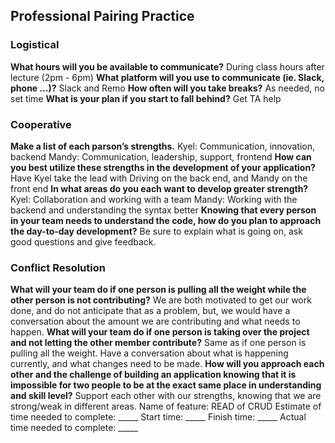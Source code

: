 ## Professional Pairing Practice
### Logistical
**What hours will you be available to communicate?**
During class hours after lecture (2pm - 6pm)
**What platform will you use to communicate (ie. Slack, phone …)?**
Slack and Remo
**How often will you take breaks?**
As needed, no set time
**What is your plan if you start to fall behind?**
Get TA help
### Cooperative
**Make a list of each parson’s strengths.**
Kyel: Communication, innovation, backend
Mandy: Communication, leadership, support, frontend
**How can you best utilize these strengths in the development of your application?**
Have Kyel take the lead with Driving on the back end, and Mandy on the front end
**In what areas do you each want to develop greater strength?**
Kyel: Collaboration and working with a team
Mandy: Working with the backend and understanding the syntax better
**Knowing that every person in your team needs to understand the code, how do you plan to approach the day-to-day development?**
Be sure to explain what is going on, ask good questions and give feedback.
### Conflict Resolution
**What will your team do if one person is pulling all the weight while the other person is not contributing?**
We are both motivated to get our work done, and do not anticipate that as a problem, but, we would have a conversation about the amount we are contributing and what needs to happen.
**What will your team do if one person is taking over the project and not letting the other member contribute?**
Same as if one person is pulling all the weight. Have a conversation about what is happening currently, and what changes need to be made.
**How will you approach each other and the challenge of building an application knowing that it is impossible for two people to be at the exact same place in understanding and skill level?**
Support each other with our strengths, knowing that we are strong/weak in different areas.
Name of feature: READ of CRUD
Estimate of time needed to complete: _____
Start time: _____
Finish time: _____
Actual time needed to complete: _____












